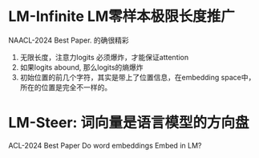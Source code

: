 # LM-Infinite LM零样本极限长度推广
NAACL-2024 Best Paper. 的确很精彩
1. 无限长度，注意力logits 必须爆炸，才能保证attention
2. 如果logits abound, 那么logits的熵爆炸
3. 初始位置的前几个字符，其实是带上了位置信息，在embedding space中，所在的位置是完全不一样的。

# LM-Steer: 词向量是语言模型的方向盘
ACL-2024 Best Paper
Do word embeddings Embed in LM?

